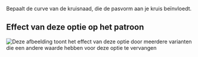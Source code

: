 Bepaalt de curve van de kruisnaad, die de pasvorm aan je kruis beïnvloedt.

## Effect van deze optie op het patroon

![Deze afbeelding toont het effect van deze optie door meerdere varianten die een andere waarde hebben voor deze optie te vervangen](titan_crotchseamcurvebend_sample.svg "Effect van deze optie op het patroon")
